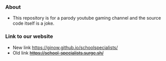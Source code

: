 ### About

- This repository is for a parody youtube gaming channel and the source code itself is a joke.

### Link to our website

- New link https://ginow.github.io/schoolspecialists/
- Old link ~~https://school-specialists.surge.sh/~~
